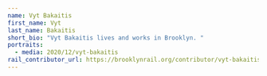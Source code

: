 ```yaml
---
name: Vyt Bakaitis
first_name: Vyt
last_name: Bakaitis
short_bio: "Vyt Bakaitis lives and works in Brooklyn. "
portraits:
  - media: 2020/12/vyt-bakaitis
rail_contributor_url: https://brooklynrail.org/contributor/vyt-bakaitis
---
```

